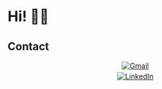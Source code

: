 # Hi! 👋🏻

## Contact

<div align="center" style="display:flex; flex-direction: column; align-items: center; list-style:none !important; gap: 4px; ">
  <a href="mailto:marcosreuquendiaz@gmail.com" target="_blank">
    <img alt="Gmail" src="https://img.shields.io/badge/Gmail-D14836?style=for-the-badge&logo=gmail&logoColor=white" />
  </a>
  <a href="https://www.linkedin.com/in/marcos-reuquen-diaz" target="_blank">
    <img alt="LinkedIn" src="https://img.shields.io/badge/linkedin-%230077B5.svg?&style=for-the-badge&logo=linkedin&logoColor=white" />
  </a>
</div>
